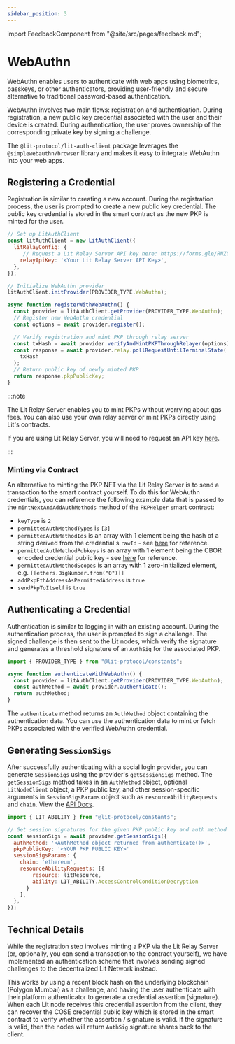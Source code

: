 ```yaml
---
sidebar_position: 3
---
```


import FeedbackComponent from "@site/src/pages/feedback.md";

# WebAuthn

WebAuthn enables users to authenticate with web apps using biometrics, passkeys, or other authenticators, providing user-friendly and secure alternative to traditional password-based authentication.

WebAuthn involves two main flows: registration and authentication. During registration, a new public key credential associated with the user and their device is created. During authentication, the user proves ownership of the corresponding private key by signing a challenge.

The `@lit-protocol/lit-auth-client` package leverages the `@simplewebauthn/browser` library and makes it easy to integrate WebAuthn into your web apps.

## Registering a Credential

Registration is similar to creating a new account. During the registration process, the user is prompted to create a new public key credential. The public key credential is stored in the smart contract as the new PKP is minted for the user.

```javascript
// Set up LitAuthClient
const litAuthClient = new LitAuthClient({
  litRelayConfig: {
     // Request a Lit Relay Server API key here: https://forms.gle/RNZYtGYTY9BcD9MEA
    relayApiKey: '<Your Lit Relay Server API Key>',
  },
});

// Initialize WebAuthn provider
litAuthClient.initProvider(PROVIDER_TYPE.WebAuthn);

async function registerWithWebAuthn() {
  const provider = litAuthClient.getProvider(PROVIDER_TYPE.WebAuthn);
  // Register new WebAuthn credential
  const options = await provider.register();

  // Verify registration and mint PKP through relay server
  const txHash = await provider.verifyAndMintPKPThroughRelayer(options);
  const response = await provider.relay.pollRequestUntilTerminalState(
    txHash
  );
  // Return public key of newly minted PKP
  return response.pkpPublicKey;
}
```

:::note

The Lit Relay Server enables you to mint PKPs without worrying about gas fees. You can also use your own relay server or mint PKPs directly using Lit's contracts.

If you are using Lit Relay Server, you will need to request an API key [here](https://forms.gle/RNZYtGYTY9BcD9MEA).

:::

### Minting via Contract

An alternative to minting the PKP NFT via the Lit Relay Server is to send a transaction to the smart contract yourself. To do this for WebAuthn credentials, you can reference the following example data that is passed to the `mintNextAndAddAuthMethods` method of the `PKPHelper` smart contract:

- `keyType` is `2`
- `permittedAuthMethodTypes` is `[3]`
- `permittedAuthMethodIds` is an array with 1 element being the hash of a string derived from the credential's `rawId` - see [here](https://github.com/LIT-Protocol/relay-server/blob/cf7fe03006d0664f19488d65e7701d4fa572e72a/routes/auth/webAuthn.ts#L197-L199) for reference.
- `permittedAuthMethodPubkeys` is an array with 1 element being the CBOR encoded credential public key - see [here](https://github.com/LIT-Protocol/relay-server/blob/cf7fe03006d0664f19488d65e7701d4fa572e72a/routes/auth/webAuthn.ts#L122-L138) for reference.
- `permittedAuthMethodScopes` is an array with 1 zero-initialized element, e.g. `[[ethers.BigNumber.from("0")]]`
- `addPkpEthAddressAsPermittedAddress` is `true`
- `sendPkpToItself` is `true`

## Authenticating a Credential

Authentication is similar to logging in with an existing account. During the authentication process, the user is prompted to sign a challenge. The signed challenge is then sent to the Lit nodes, which verify the signature and generates a threshold signature of an `AuthSig` for the associated PKP.

```javascript
import { PROVIDER_TYPE } from "@lit-protocol/constants";

async function authenticateWithWebAuthn() {
  const provider = litAuthClient.getProvider(PROVIDER_TYPE.WebAuthn);
  const authMethod = await provider.authenticate();
  return authMethod;
}
```

The `authenticate` method returns an `AuthMethod` object containing the authentication data. You can use the authentication data to mint or fetch PKPs associated with the verified WebAuthn credential.

## Generating `SessionSigs`

After successfully authenticating with a social login provider, you can generate `SessionSigs` using the provider's `getSessionSigs` method. The `getSessionSigs` method takes in an `AuthMethod` object, optional `LitNodeClient` object, a PKP public key, and other session-specific arguments in `SessionSigsParams` object such as `resourceAbilityRequests` and `chain`. View the [API Docs](https://js-sdk.litprotocol.com/interfaces/types_src.BaseProviderSessionSigsParams.html).

```javascript
import { LIT_ABILITY } from "@lit-protocol/constants";

// Get session signatures for the given PKP public key and auth method
const sessionSigs = await provider.getSessionSigs({
  authMethod: '<AuthMethod object returned from authenticate()>',
  pkpPublicKey: '<YOUR PKP PUBLIC KEY>'
  sessionSigsParams: {
    chain: 'ethereum',
    resourceAbilityRequests: [{
        resource: litResource,
        ability: LIT_ABILITY.AccessControlConditionDecryption
      }
    ],
  },
});
```

## Technical Details

While the registration step involves minting a PKP via the Lit Relay Server (or, optionally, you can send a transaction to the contract yourself), we have implemented an authentication scheme that involves sending signed challenges to the decentralized Lit Network instead.

This works by using a recent block hash on the underlying blockchain (Polygon Mumbai) as a challenge, and having the user authenticate with their platform authenticator to generate a credential assertion (signature). When each Lit node receives this credential assertion from the client, they can recover the COSE credential public key which is stored in the smart contract to verify whether the assertion / signature is valid. If the signature is valid, then the nodes will return `AuthSig` signature shares back to the client.


<FeedbackComponent/>
